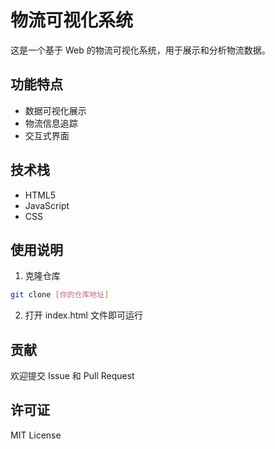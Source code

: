 # 物流可视化系统

这是一个基于 Web 的物流可视化系统，用于展示和分析物流数据。

## 功能特点

- 数据可视化展示
- 物流信息追踪
- 交互式界面

## 技术栈

- HTML5
- JavaScript
- CSS

## 使用说明

1. 克隆仓库
```bash
git clone [你的仓库地址]
```

2. 打开 index.html 文件即可运行

## 贡献

欢迎提交 Issue 和 Pull Request

## 许可证

MIT License 